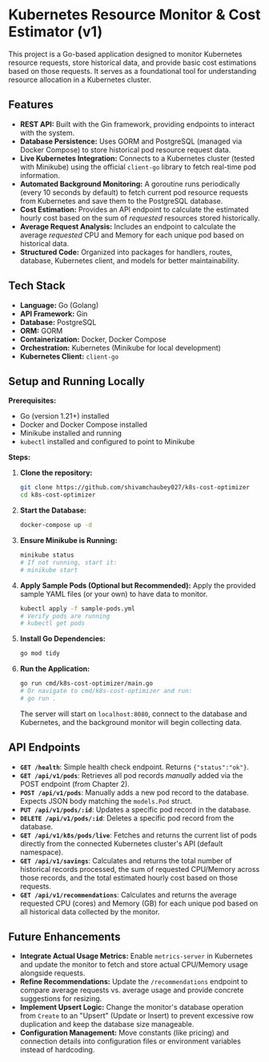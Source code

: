 # Kubernetes Resource Monitor & Cost Estimator (v1)

This project is a Go-based application designed to monitor Kubernetes resource requests, store historical data, and provide basic cost estimations based on those requests. It serves as a foundational tool for understanding resource allocation in a Kubernetes cluster.

## Features

* **REST API:** Built with the Gin framework, providing endpoints to interact with the system.
* **Database Persistence:** Uses GORM and PostgreSQL (managed via Docker Compose) to store historical pod resource request data.
* **Live Kubernetes Integration:** Connects to a Kubernetes cluster (tested with Minikube) using the official `client-go` library to fetch real-time pod information.
* **Automated Background Monitoring:** A goroutine runs periodically (every 10 seconds by default) to fetch current pod resource requests from Kubernetes and save them to the PostgreSQL database.
* **Cost Estimation:** Provides an API endpoint to calculate the estimated hourly cost based on the sum of *requested* resources stored historically.
* **Average Request Analysis:** Includes an endpoint to calculate the average *requested* CPU and Memory for each unique pod based on historical data.
* **Structured Code:** Organized into packages for handlers, routes, database, Kubernetes client, and models for better maintainability.

## Tech Stack

* **Language:** Go (Golang)
* **API Framework:** Gin
* **Database:** PostgreSQL
* **ORM:** GORM
* **Containerization:** Docker, Docker Compose
* **Orchestration:** Kubernetes (Minikube for local development)
* **Kubernetes Client:** `client-go`

## Setup and Running Locally

**Prerequisites:**
* Go (version 1.21+) installed
* Docker and Docker Compose installed
* Minikube installed and running
* `kubectl` installed and configured to point to Minikube

**Steps:**

1.  **Clone the repository:**
    ```bash
    git clone https://github.com/shivamchaubey027/k8s-cost-optimizer
    cd k8s-cost-optimizer
    ```
2.  **Start the Database:**
    ```bash
    docker-compose up -d
    ```
3.  **Ensure Minikube is Running:**
    ```bash
    minikube status
    # If not running, start it:
    # minikube start
    ```
4.  **Apply Sample Pods (Optional but Recommended):** Apply the provided sample YAML files (or your own) to have data to monitor.
    ```bash
    kubectl apply -f sample-pods.yml
    # Verify pods are running
    # kubectl get pods
    ```
5.  **Install Go Dependencies:**
    ```bash
    go mod tidy
    ```
6.  **Run the Application:**
    ```bash
    go run cmd/k8s-cost-optimizer/main.go
    # Or navigate to cmd/k8s-cost-optimizer and run:
    # go run .
    ```
    The server will start on `localhost:8080`, connect to the database and Kubernetes, and the background monitor will begin collecting data.

## API Endpoints

* **`GET /health`**: Simple health check endpoint. Returns `{"status":"ok"}`.
* **`GET /api/v1/pods`**: Retrieves all pod records *manually* added via the POST endpoint (from Chapter 2).
* **`POST /api/v1/pods`**: Manually adds a new pod record to the database. Expects JSON body matching the `models.Pod` struct.
* **`PUT /api/v1/pods/:id`**: Updates a specific pod record in the database.
* **`DELETE /api/v1/pods/:id`**: Deletes a specific pod record from the database.
* **`GET /api/v1/k8s/pods/live`**: Fetches and returns the current list of pods directly from the connected Kubernetes cluster's API (default namespace).
* **`GET /api/v1/savings`**: Calculates and returns the total number of historical records processed, the sum of requested CPU/Memory across those records, and the total estimated hourly cost based on those requests.
* **`GET /api/v1/recommendations`**: Calculates and returns the average requested CPU (cores) and Memory (GB) for each unique pod based on all historical data collected by the monitor.

## Future Enhancements

* **Integrate Actual Usage Metrics:** Enable `metrics-server` in Kubernetes and update the monitor to fetch and store actual CPU/Memory usage alongside requests.
* **Refine Recommendations:** Update the `/recommendations` endpoint to compare average requests vs. average usage and provide concrete suggestions for resizing.
* **Implement Upsert Logic:** Change the monitor's database operation from `Create` to an "Upsert" (Update or Insert) to prevent excessive row duplication and keep the database size manageable.
* **Configuration Management:** Move constants (like pricing) and connection details into configuration files or environment variables instead of hardcoding.